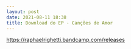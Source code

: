 ```yaml
---
layout: post
date: 2021-08-11 18:38
title: Download do EP - Canções de Amor
---
```


https://raphaelrighetti.bandcamp.com/releases
